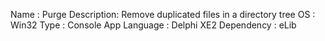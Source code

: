 Name       : Purge
Description: Remove duplicated files in a directory tree
OS         : Win32
Type       : Console App
Language   : Delphi XE2
Dependency : eLib